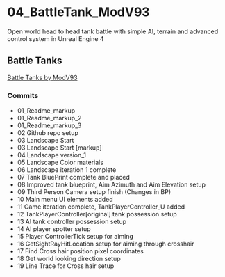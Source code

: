 # 04_BattleTank_ModV93
Open world head to head tank battle with simple AI, terrain and advanced control system in Unreal Engine 4

## Battle Tanks
[Battle Tanks by ModV93](https://github.com/modv93/04_BattleTank_ModV93)

### Commits 
* 01_Readme_markup
* 01_Readme_markup_2
* 01_Readme_markup_3
* 02 Github repo setup
* 03 Landscape Start
* 03 Landscape Start [markup]
* 04 Landscape version_1
* 05 Landscape Color  materials
* 06 Landscape iteration 1 complete
* 07 Tank BluePrint complete and placed
* 08 Improved tank blueprint, Aim Azimuth and Aim Elevation setup
* 09 Third Person Camera setup finish (Changes in BP)
* 10 Main menu UI elements added
* 11 Game iteration complete, TankPlayerController_U added
* 12 TankPlayerController[original] tank possession setup
* 13 AI tank controller possession setup
* 14 AI player spotter setup
* 15 Player ControllerTick setup for aiming
* 16 GetSightRayHitLocation setup for aiming through crosshair
* 17 Find Cross hair position pixel coordinates 
* 18 Get world looking direction setup
* 19 Line Trace for Cross hair setup